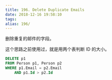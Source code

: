 ```yaml
---
title: 196. Delete Duplicate Emails
date: 2018-12-16 19:58:10
tags:
alias: 196/
---
```


删除重复的邮件的字段。

<!--more-->

这个思路之前使用过，就是用两个表判断 ID 的大小。

```sql
DELETE p1
FROM Person p1, Person p2
WHERE p1.Email = p2.Email
	AND p1.Id > p2.Id
```
